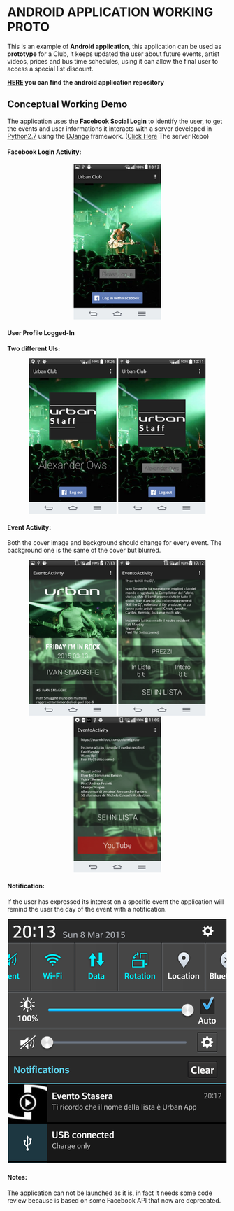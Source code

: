 

# ANDROID APPLICATION WORKING PROTO
This is an example of **Android application**, this application can be used as **prototype** for a Club, it keeps updated the user about future events, artist videos, prices and bus time schedules, using it can allow the final user to access a special list discount.  

**[HERE](https://github.com/sn1p3r46/urbanserver) you can find the android application repository**  


## Conceptual Working Demo

The application uses the **Facebook Social Login** to identify the user, to get the events and user informations it interacts with a server developed in [Python2.7](https://www.python.org/) using the [DJango](https://www.djangoproject.com/) framework. ([Click Here](https://github.com/sn1p3r46/urbanserver) The server Repo)



#### Facebook Login Activity:

<p align="center">
  <img src="images/StartPage.png" width="200">
</p>

#### User Profile Logged-In

**Two different UIs:**

<p align="center">
  <img src="images/loggedin1.png" width="200">
  <img src="images/loggedin.png" width="200">
</p>

#### Event Activity:

Both the cover image and background should change for every event. The background one is the same of the cover but blurred.

<p align="center">
  <img src="images/event0.png" width="200">
  <img src="images/event1.png" width="200">
  <img src="images/event2.png" width="200">
</p>


#### Notification:

If the user has expressed its interest on a specific event the application will remind the user the day of the event with a notification.

<p align="center">
  <img src="images/notification.png" width="500">
</p>

#### Notes:

The application can not be launched as it is, in fact it needs some code review because is based on some Facebook API that now are deprecated. 

